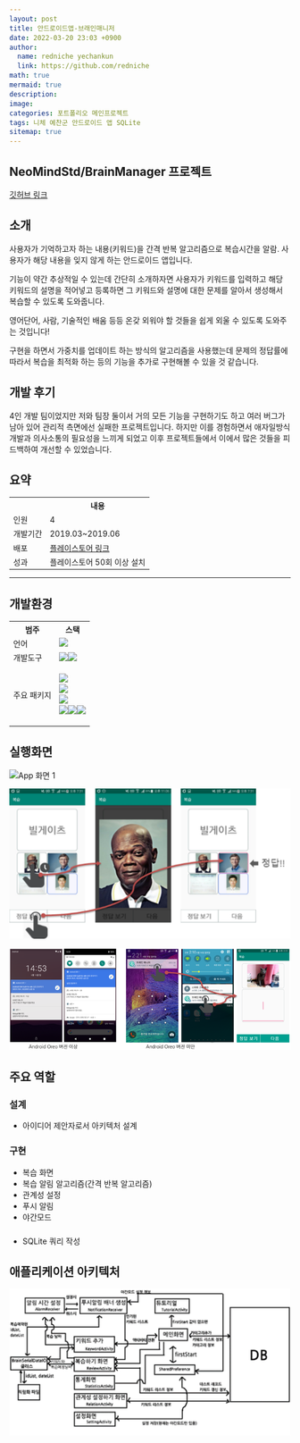 ```yaml
---
layout: post
title: 안드로이드앱-브래인매니저
date: 2022-03-20 23:03 +0900
author:
  name: redniche yechankun
  link: https://github.com/redniche
math: true
mermaid: true
description:
image:
categories: 포트폴리오 메인프로젝트
tags: 니체 예찬군 안드로이드 앱 SQLite
sitemap: true
---
```


## NeoMindStd/BrainManager 프로젝트

[깃허브 링크](https://github.com/NeoMindStd/BrainManager)

## 소개

사용자가 기억하고자 하는 내용(키워드)을 간격 반복 알고리즘으로 복습시간을 알람. 사용자가 해당 내용을 잊지 않게 하는 안드로이드 앱입니다.

기능이 약간 추상적일 수 있는데 간단히 소개하자면 사용자가 키워드를 입력하고 해당 키워드의 설명을 적어넣고 등록하면 그 키워드와 설명에 대한 문제를 알아서 생성해서 복습할 수 있도록 도와줍니다.

영어단어, 사람, 기술적인 배움 등등 온갖 외워야 할 것들을 쉽게 외울 수 있도록 도와주는 것입니다!

구현을 하면서 가중치를 업데이트 하는 방식의 알고리즘을 사용했는데 문제의 정답률에 따라서 복습을 최적화 하는 등의 기능을 추가로 구현해볼 수 있을 것 같습니다.

## 개발 후기

4인 개발 팀이었지만 저와 팀장 둘이서 거의 모든 기능을 구현하기도 하고 여러 버그가 남아 있어 관리적 측면에선 실패한 프로젝트입니다. 하지만 이를 경험하면서 애자일방식 개발과 의사소통의 필요성을 느끼게 되었고 이후 프로젝트들에서 이에서 많은 것들을 피드백하여 개선할 수 있었습니다.

## 요약

<table>
  <th></th>    
  <th>내용</th>
  <tr>
      <td>인원</td>
      <td>4</td>
  </tr>
  <tr>
      <td>개발기간</td>
      <td>2019.03~2019.06</td>
  </tr>
  <tr>
      <td>배포</td>
      <td><a href="https://play.google.com/store/apps/details?id=std.neomind.brainmanager">플레이스토어 링크</a></td>
  </tr>
  <tr>
      <td>성과</td>
      <td> 플레이스토어 50회 이상 설치 </td>
  </tr>
</table>

---

## 개발환경

<table>
  <th>범주</th>    
  <th>스택</th>
  <tr>
    <td>언어</td>
    <td><img src="https://img.shields.io/badge/Java-Java 8-007ACC?style=flat&logo=Java&logoColor=white"></td>
  </tr>
  <tr>
    <td>개발도구</td>
    <td><img src="https://img.shields.io/badge/Android-Android SDK 29-007A1C?style=flat&logo=Android&logoColor=white"><img src="https://img.shields.io/badge/빌드-Gradle-A07ACC?style=flat&logo=Gradle&logoColor=white"></td>
  </tr>
  <tr>
    <td>주요 패키지</td>
    <td><pre>
<img src="https://img.shields.io/badge/이미지뷰어-Baseflow/PhotoView-007ACC?style=flat&logo=Android&logoColor=white">
<img src="https://img.shields.io/badge/재사용뷰어-wasabeef/recyclerview--animators-50AFCC?style=flat&logo=Android&logoColor=white">
<img src="https://img.shields.io/badge/원형이미지-lopspower/CircularImageView-502ACC?style=flat&logo=Android&logoColor=white">
<img src="https://img.shields.io/badge/차트-PhilJay/MPAndroidChart-502ACC?style=flat&logo=Android&logoColor=white"><img src="https://img.shields.io/badge/머터리얼텍스트-rengwuxian/MaterialEditText-502ACC?style=flat&logo=Android&logoColor=white"><img src="https://img.shields.io/badge/인트로페이지-matthewbradshaw--io/SlidingIntroScreen-502ACC?style=flat&logo=Android&logoColor=white"></pre>
    </td>
  </tr>
</table>

## 실행화면

![App 화면 1](https://play-lh.googleusercontent.com/ZFxOZzER0NgrHYLM58D7Ma9xm-ZFdvu9tDweGUor6K_g7dqm9ErbWaM4fwn_Ys_Q0woS=w2560-h1440-rw)

![App 화면 2](/assets/img/portfolio/mainproject/브래인매니저/2.png)

![App 화면 3](/assets/img/portfolio/mainproject/브래인매니저/3.png)

## 주요 역할

### 설계

- 아이디어 제안자로서 아키텍처 설계

### 구현

- 복습 화면
- 복습 알림 알고리즘(간격 반복 알고리즘)
- 관계성 설정
- 푸시 알림
- 야간모드

###

- SQLite 쿼리 작성

## 애플리케이션 아키텍처

![App 아키텍처](/assets/img/portfolio/mainproject/브래인매니저/1.png)
